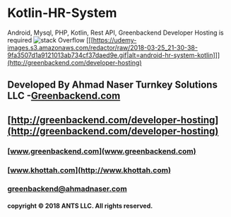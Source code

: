 # Kotlin-HR-System
Android, Mysql, PHP, Kotlin, Rest API, Greenbackend Developer Hosting is required
![stack Overflow](http://lmsotfy.com/so.png)
 [[[https://udemy-images.s3.amazonaws.com/redactor/raw/2018-03-25_21-30-38-9fa3507d1a9121013ab734cf37daed9e.gif|alt=android-hr-system-kotlin]]](http://greenbackend.com/developer-hosting)

## Developed By Ahmad Naser Turnkey Solutions LLC -[Greenbackend.com](http://greenbackend.com)
## [http://greenbackend.com/developer-hosting](http://greenbackend.com/developer-hosting)
### [www.greenbackend.com](www.greenbackend.com)
### [www.khottah.com](http://www.khottah.com)
### [greenbackend@ahmadnaser.com](mailto:greenbackend@ahmadnaser.com)
#### copyright © 2018 ANTS LLC. All rights reserved.

